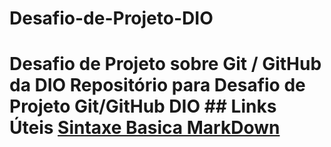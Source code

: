 # Desafio-de-Projeto-DIO
# Desafio de Projeto sobre Git / GitHub da DIO Repositório para Desafio de Projeto Git/GitHub DIO  ## Links Úteis [Sintaxe Basica MarkDown](https://markdown.net.br/sintaxe-basica/)
